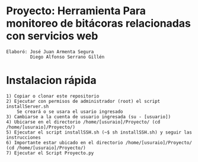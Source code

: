 # Proyecto: Herramienta Para monitoreo de bitácoras relacionadas con servicios web
	Elaboró: José Juan Armenta Segura
			 Diego Alfonso Serrano Gillén
# Instalacion rápida
	1) Copiar o clonar este repositorio
	2) Ejecutar con permisos de administrador (root) el script installServer.sh
		Se creará o se usara el usario ingresado
	3) Cambiarse a la cuenta de usuario ingresada (su - [usuario])
	4) Ubicarse en el directorio /home/[usuraio]/Proyecto/ (cd /home/[usuraio]/Proyecto/)
	5) Ejecutar el script installSSH.sh (~$ sh installSSH.sh) y seguir las instrucciones
	6) Importante estar ubicado en el directorio /home/[usuraio]/Proyecto/ (cd /home/[usuraio]/Proyecto/)
	7) Ejecutar el Script Proyecto.py

